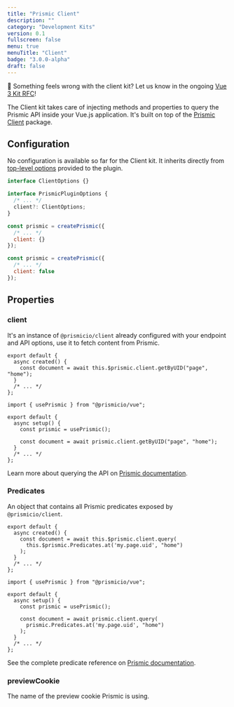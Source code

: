 ```yaml
---
title: "Prismic Client"
description: ""
category: "Development Kits"
version: 0.1
fullscreen: false
menu: true
menuTitle: "Client"
badge: "3.0.0-alpha"
draft: false
---
```


<d-alert type="info">

🤔 Something feels wrong with the client kit? Let us know in the ongoing [Vue 3 Kit RFC](https://github.com/prismicio/prismic-vue/issues/46)!

</d-alert>

The Client kit takes care of injecting methods and properties to query the Prismic API inside your Vue.js application. It's built on top of the [Prismic Client](https://github.com/prismicio/prismic-javascript) package.

## Configuration

No configuration is available so far for the Client kit. It inherits directly from [top-level options](/references#configuration) provided to the plugin.

<style>
  .code-group {
    margin-top: 16px;
    margin-bottom: 40px;
  }
  code .token.builtin {
    color: #bef264;
  }
</style>

<d-code-group>
  <d-code-block label="Interface" active>

```typescript
interface ClientOptions {}

interface PrismicPluginOptions {
  /* ... */
  client?: ClientOptions;
}
```

  </d-code-block>
  <d-code-block label="Defaults">

```javascript
const prismic = createPrismic({
  /* ... */
  client: {}
});
```

  </d-code-block>
  <d-code-block label="Disabling the Kit">

```javascript
const prismic = createPrismic({
  /* ... */
  client: false
});
```

  </d-code-block>
</d-code-group>

## Properties

### client

It's an instance of `@prismicio/client` already configured with your endpoint and API options, use it to fetch content from Prismic.

<d-code-group>
  <d-code-block label="Options API" active>

```javascript[src/views/index.vue]
export default {
  async created() {
    const document = await this.$prismic.client.getByUID("page", "home");
  }
  /* ... */
};
```

  </d-code-block>
  <d-code-block label="Composition API">

```javascript[src/views/index.vue]
import { usePrismic } from "@prismicio/vue";

export default {
  async setup() {
    const prismic = usePrismic();

    const document = await prismic.client.getByUID("page", "home");
  }
  /* ... */
};
```

  </d-code-block>
</d-code-group>

<d-alert type="info">

Learn more about querying the API on [Prismic documentation](https://prismic.io/docs/technologies/vue-query?utm_campaign=devexp&utm_source=vuejs3tmpdoc&utm_medium=vuejsquerydoc).

</d-alert>

### Predicates

An object that contains all Prismic predicates exposed by `@prismicio/client`.

<d-code-group>
  <d-code-block label="Options API" active>

```javascript[src/views/index.vue]
export default {
  async created() {
    const document = await this.$prismic.client.query(
      this.$prismic.Predicates.at('my.page.uid', "home")
    );
  }
  /* ... */
};
```

  </d-code-block>
  <d-code-block label="Composition API">

```javascript[src/views/index.vue]
import { usePrismic } from "@prismicio/vue";

export default {
  async setup() {
    const prismic = usePrismic();

    const document = await prismic.client.query(
      prismic.Predicates.at('my.page.uid', "home")
    );
  }
  /* ... */
};
```

  </d-code-block>
</d-code-group>

<d-alert type="info">

See the complete predicate reference on [Prismic documentation](https://prismic.io/docs/technologies/vue-advanced-queries#with-the-query-method?utm_campaign=devexp&utm_source=vuejs3tmpdoc&utm_medium=vuejsadvancedquerydoc).

</d-alert>

### previewCookie

The name of the preview cookie Prismic is using.
